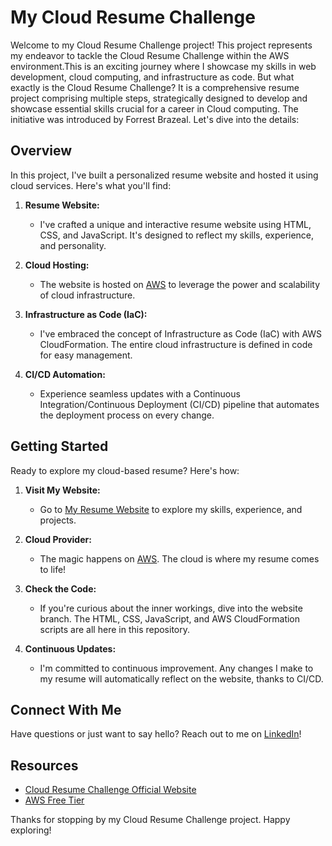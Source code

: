 # My Cloud Resume Challenge

Welcome to my Cloud Resume Challenge project! 
This project represents my endeavor to tackle the Cloud Resume Challenge within the AWS environment.This is an exciting journey where I showcase my skills in web development, cloud computing, and infrastructure as code. But what exactly is the Cloud Resume Challenge? It is a comprehensive resume project comprising multiple steps, strategically designed to develop and showcase essential skills crucial for a career in Cloud computing. The initiative was introduced by Forrest Brazeal. Let's dive into the details:

## Overview

In this project, I've built a personalized resume website and hosted it using cloud services. Here's what you'll find:

1. **Resume Website:**
   - I've crafted a unique and interactive resume website using HTML, CSS, and JavaScript. It's designed to reflect my skills, experience, and personality.

2. **Cloud Hosting:**
   - The website is hosted on [AWS](https://aws.amazon.com/) to leverage the power and scalability of cloud infrastructure.

3. **Infrastructure as Code (IaC):**
   - I've embraced the concept of Infrastructure as Code (IaC) with AWS CloudFormation. The entire cloud infrastructure is defined in code for easy management.

4. **CI/CD Automation:**
   - Experience seamless updates with a Continuous Integration/Continuous Deployment (CI/CD) pipeline that automates the deployment process on every change.

## Getting Started

Ready to explore my cloud-based resume? Here's how:

1. **Visit My Website:**
   - Go to [My Resume Website](https://spatidube.com) to explore my skills, experience, and projects.

2. **Cloud Provider:**
   - The magic happens on [AWS](https://aws.amazon.com/). The cloud is where my resume comes to life!

3. **Check the Code:**
   - If you're curious about the inner workings, dive into the website branch. The HTML, CSS, JavaScript, and AWS CloudFormation scripts are all here in this repository.

4. **Continuous Updates:**
   - I'm committed to continuous improvement. Any changes I make to my resume will automatically reflect on the website, thanks to CI/CD.

## Connect With Me

Have questions or just want to say hello? Reach out to me on [LinkedIn](https://www.linkedin.com/in/siphathisile-dube/)!

## Resources

- [Cloud Resume Challenge Official Website](https://cloudresumechallenge.dev/)
- [AWS Free Tier](https://aws.amazon.com/free/)

Thanks for stopping by my Cloud Resume Challenge project. Happy exploring!

